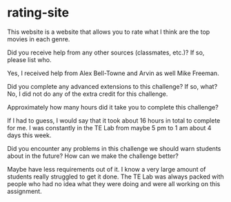 # rating-site

This website is a website that allows you to rate what I think are the top movies in each genre. 

Did you receive help from any other sources (classmates, etc.)? If so, please list who.

  Yes, I received help from Alex Bell-Towne and Arvin as well Mike Freeman. 
  
Did you complete any advanced extensions to this challenge? If so, what?
  No, I did not do any of the extra credit for this challenge.
  
Approximately how many hours did it take you to complete this challenge?

  If I had to guess, I would say that it took about 16 hours in total to complete for me. I was constantly in the TE 
Lab from maybe 5 pm to 1 am about 4 days this week.

Did you encounter any problems in this challenge we should warn students about in the future? How can we make the challenge better?

  Maybe have less requirements out of it. I know a very large amount of students really struggled to get it done. The TE Lab was always packed with people who had no idea what they were doing and were all working on this assignment. 
